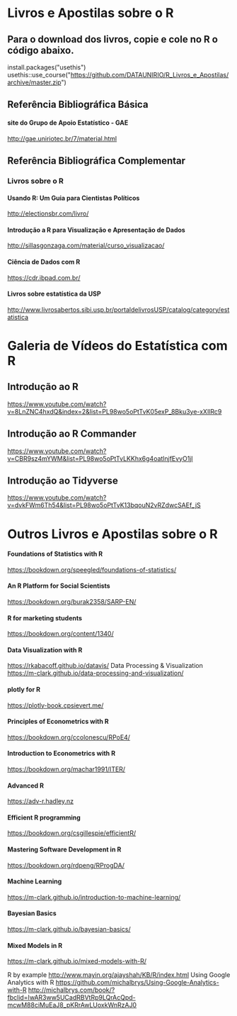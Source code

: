 # Livros e Apostilas sobre o R

## Para o download dos livros, copie e cole no R o código abaixo.
install.packages("usethis")
usethis::use_course("https://github.com/DATAUNIRIO/R_Livros_e_Apostilas/archive/master.zip")



## Referência Bibliográfica Básica 
#### site do Grupo de Apoio Estatístico - GAE
http://gae.uniriotec.br/7/material.html

## Referência Bibliográfica Complementar
### Livros sobre o R
#### Usando R: Um Guia para Cientistas Políticos
http://electionsbr.com/livro/
#### Introdução a R para Visualização e Apresentação de Dados
http://sillasgonzaga.com/material/curso_visualizacao/
#### Ciência de Dados com R
https://cdr.ibpad.com.br/
#### Livros sobre estatística da USP
http://www.livrosabertos.sibi.usp.br/portaldelivrosUSP/catalog/category/estatistica

# Galeria de Vídeos do Estatística com R

## Introdução ao R
https://www.youtube.com/watch?v=8LnZNC4hxdQ&index=2&list=PL98wo5oPtTvK05exP_8Bku3ye-xXIlRc9
## Introdução ao R Commander
https://www.youtube.com/watch?v=CBR9sz4mYWM&list=PL98wo5oPtTvLKKhx6g4oatlnjfEvyO1jl
## Introdução ao Tidyverse
https://www.youtube.com/watch?v=dvkFWm6Th54&list=PL98wo5oPtTvK13bqouN2vRZdwcSAEf_jS



# Outros Livros e Apostilas sobre o R
#### Foundations of Statistics with R
https://bookdown.org/speegled/foundations-of-statistics/
#### An R Platform for Social Scientists
https://bookdown.org/burak2358/SARP-EN/
#### R for marketing students
https://bookdown.org/content/1340/


#### Data Visualization with R
https://rkabacoff.github.io/datavis/
Data Processing & Visualization
https://m-clark.github.io/data-processing-and-visualization/

#### plotly for R
https://plotly-book.cpsievert.me/


#### Principles of Econometrics with R
https://bookdown.org/ccolonescu/RPoE4/
#### Introduction to Econometrics with R
https://bookdown.org/machar1991/ITER/


#### Advanced R
https://adv-r.hadley.nz
#### Efficient R programming
https://bookdown.org/csgillespie/efficientR/
#### Mastering Software Development in R
https://bookdown.org/rdpeng/RProgDA/
#### Machine Learning
https://m-clark.github.io/introduction-to-machine-learning/
#### Bayesian Basics
https://m-clark.github.io/bayesian-basics/
#### Mixed Models in R
https://m-clark.github.io/mixed-models-with-R/


R by example 
http://www.mayin.org/ajayshah/KB/R/index.html
Using Google Analytics with R
https://github.com/michalbrys/Using-Google-Analytics-with-R
http://michalbrys.com/book/?fbclid=IwAR3ww5UCadRBVtRp9LQrAcQpd-mcwM88ciMuEaJ8_pKRrAwLUoxkWnRzAJ0
